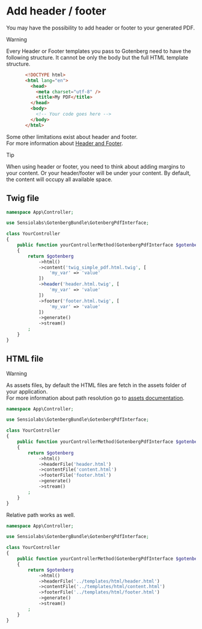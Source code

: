 # Add header / footer

You may have the possibility to add header or footer to your generated PDF.

> [!WARNING]  
> Every Header or Footer templates you pass to Gotenberg need to have 
> the following structure. It cannot be only the body but the full HTML template structure.
> ```html
>        <!DOCTYPE html>
>        <html lang="en">
>          <head>
>            <meta charset="utf-8" />
>            <title>My PDF</title>
>          </head>
>          <body>
>            <!-- Your code goes here -->
>          </body>
>        </html>
> ```
>
> Some other limitations exist about header and footer.  
> For more information about [Header and Footer](https://gotenberg.dev/docs/routes#header-footer-chromium).

> [!TIP]
> When using header or footer, you need to think about adding margins to your content. Or your header/footer will be under your content.
> By default, the content will occupy all available space.

## Twig file

```php
namespace App\Controller;

use Sensiolabs\GotenbergBundle\GotenbergPdfInterface;

class YourController
{
    public function yourControllerMethod(GotenbergPdfInterface $gotenberg): Response
    {
        return $gotenberg
            ->html()
            ->content('twig_simple_pdf.html.twig', [
                'my_var' => 'value'
            ])
            ->header('header.html.twig', [
                'my_var' => 'value'
            ])
            ->footer('footer.html.twig', [
                'my_var' => 'value'
            ])
            ->generate()
            ->stream()
        ;
    }
}
```

## HTML file

> [!WARNING]  
> As assets files, by default the HTML files are fetch in the assets folder of 
> your application.  
> For more information about path resolution go to [assets documentation](../assets.md).

```php
namespace App\Controller;

use Sensiolabs\GotenbergBundle\GotenbergPdfInterface;

class YourController
{
    public function yourControllerMethod(GotenbergPdfInterface $gotenberg): Response
    {
        return $gotenberg
            ->html()
            ->headerFile('header.html')
            ->contentFile('content.html')
            ->footerFile('footer.html')
            ->generate()
            ->stream()
        ;
    }
}
```

Relative path works as well.

```php
namespace App\Controller;

use Sensiolabs\GotenbergBundle\GotenbergPdfInterface;

class YourController
{
    public function yourControllerMethod(GotenbergPdfInterface $gotenberg): Response
    {
        return $gotenberg
            ->html()
            ->headerFile('../templates/html/header.html')
            ->contentFile('../templates/html/content.html')
            ->footerFile('../templates/html/footer.html')
            ->generate()
            ->stream()
        ;
    }
}
```
